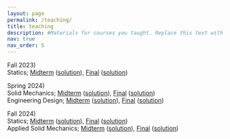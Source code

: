 ```yaml
---
layout: page
permalink: /teaching/
title: teaching
description: #Materials for courses you taught. Replace this text with your description.
nav: true
nav_order: 5
---
```


Fall 2023)\
Statics; [Midterm](https://pusanackr-my.sharepoint.com/:b:/g/personal/suwon_bae_pusan_ac_kr/EdlRhIguaMtGlr3FexZxAXQBtNA57Khn7YB-HQl0rh6-lw?e=XnvSMx) ([solution](https://pusanackr-my.sharepoint.com/:b:/g/personal/suwon_bae_pusan_ac_kr/ETt8Xa1gxVdFp6pitJFD0vUBkdxYe9B-HpRWforDeFPGog?e=OshURM)), [Final](https://pusanackr-my.sharepoint.com/:b:/g/personal/suwon_bae_pusan_ac_kr/EY5gGVM-0tVEgL0lirUX-SsBbjbLyO8FxG922GRX9q7nhg?e=7nXi0T) ([solution](https://pusanackr-my.sharepoint.com/:b:/g/personal/suwon_bae_pusan_ac_kr/EVAOO7KnCQJHvOWkDzFuKSsBkqmKi_QI6qDglu0o2aLVnw?e=TEbMzs))

Spring 2024)\
Solid Mechanics; [Midterm](https://pusanackr-my.sharepoint.com/:b:/g/personal/suwon_bae_pusan_ac_kr/Ef2V0duCG7dIoHOB13XeJ20BYmWWlYQ38YJ8QwNXeGnttw?e=RXWvaI) ([solution](https://pusanackr-my.sharepoint.com/:b:/g/personal/suwon_bae_pusan_ac_kr/ETls8Me2qLpIollCHGjqwjABkD_Dsc2L_HX-jT7hgnEhUQ?e=vvcB9M)), [Final](https://pusanackr-my.sharepoint.com/:b:/g/personal/suwon_bae_pusan_ac_kr/EVIbz-0Srg9Ap89zlZ_T7LYBHdhspYeqEbOG0-3ki1D3ZQ?e=i4gl1t) ([solution](https://pusanackr-my.sharepoint.com/:b:/g/personal/suwon_bae_pusan_ac_kr/EchV1nh19PxFpiZ-HxDexMEBLR0wgQq7HOTKqi7-K-F3tQ?e=1yYrcW))\
Engineering Design; [Midterm](https://pusanackr-my.sharepoint.com/:b:/g/personal/suwon_bae_pusan_ac_kr/EVWl6TtbVfNHn-PaOnOdVfEBSONhU5B0S05gP1UA5RtdRA?e=mGeg4T) ([solution](https://pusanackr-my.sharepoint.com/:b:/g/personal/suwon_bae_pusan_ac_kr/EWnDnIDzNh5GvPwOgiT_OnMB9xylx4arTxFM5bj5Qz3l3Q?e=RU6WjK)), [Final](https://pusanackr-my.sharepoint.com/:b:/g/personal/suwon_bae_pusan_ac_kr/EWzzjKtK00hLhEeVfo_viI0BottnJuda2HpeKqUb78bw1A?e=RR2wBe) ([solution](https://pusanackr-my.sharepoint.com/:b:/g/personal/suwon_bae_pusan_ac_kr/ET03tTHKI6tMoH2FfRr4Rk0BOIBldAbKj6HzAcOaRPFFTw?e=xVPmQc))

Fall 2024)\
Statics; [Midterm](https://pusanackr-my.sharepoint.com/:b:/g/personal/suwon_bae_pusan_ac_kr/ETqAvulWjPJGlygaptnsDNIBDun2eJYOty3OSYV4ET9mzw?e=j6i6vz) ([solution](https://pusanackr-my.sharepoint.com/:b:/g/personal/suwon_bae_pusan_ac_kr/EU9xxgf59Y1EnHmBwvnaW1wBqc6boU9edV3S6Zl5vhUnig?e=iZs3PE)), [Final](https://pusanackr-my.sharepoint.com/:b:/g/personal/suwon_bae_pusan_ac_kr/ERb63BXivR5Fn2bJdLQ3fooBr4w6Bd4B--7PF55eZf5GsA?e=BAdbW9) ([solution](https://pusanackr-my.sharepoint.com/:b:/g/personal/suwon_bae_pusan_ac_kr/EULDT0CGSg5Eka3yzUlcQfMB01UgOveV8XHCUiLHUo6_Ig?e=aJcJT4))\
Applied Solid Mechanics; [Midterm](https://pusanackr-my.sharepoint.com/:b:/g/personal/suwon_bae_pusan_ac_kr/EY_AMGDEEOVKot69z0hxdzoBJd8AXdotiaTjJEFlXWuN6g?e=FQdNir) ([solution](https://pusanackr-my.sharepoint.com/:b:/g/personal/suwon_bae_pusan_ac_kr/ERUcXZ_KFEhBq8aB7YVtquQB-tFi4rpn-q6nKA7TM9k4Dg?e=yAwr5P)), [Final](https://pusanackr-my.sharepoint.com/:b:/g/personal/suwon_bae_pusan_ac_kr/Ed5kS0Ir8k1Lt2FYGALuTyMB1lSHLuzS_KlS57ZQXTI0LQ?e=lbDzig) ([solution](https://pusanackr-my.sharepoint.com/:b:/g/personal/suwon_bae_pusan_ac_kr/ERcJYniGmAtKmxOH5zB5s8UByjYpzIh4EfRLpuTjDye6lA?e=kETv5W))


[comment]: <For now, this page is assumed to be a static description of your courses. You can convert it to a collection similar to `_projects/` so that you can have a dedicated page for each course.>

[comment]: <Organize your courses by years, topics, or universities, however you like!>
